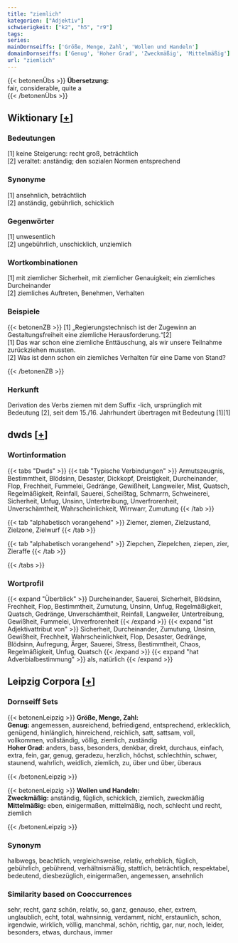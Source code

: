 ```yaml
---
title: "ziemlich"
kategorien: ["Adjektiv"]
schwierigkeit: ["k2", "h5", "r9"]
tags:
series:
mainDornseiffs: ['Größe, Menge, Zahl', 'Wollen und Handeln']
domainDornseiffs: ['Genug', 'Hoher Grad', 'Zweckmäßig', 'Mittelmäßig']
url: "ziemlich"
---
```


{{< betonenÜbs >}}
**Übersetzung:**  
fair, considerable, quite a  
{{< /betonenÜbs >}}

## Wiktionary [[+](https://de.wiktionary.org/wiki/ziemlich)]

### Bedeutungen
[1] keine Steigerung: recht groß, beträchtlich  
[2] veraltet: anständig; den sozialen Normen entsprechend  

### Synonyme
[1] ansehnlich, beträchtlich  
[2] anständig, gebührlich, schicklich  

### Gegenwörter
[1] unwesentlich  
[2] ungebührlich, unschicklich, unziemlich  

### Wortkombinationen
[1] mit ziemlicher Sicherheit, mit ziemlicher Genauigkeit; ein ziemliches Durcheinander  
[2] ziemliches Auftreten, Benehmen, Verhalten  

### Beispiele
{{< betonenZB >}}
[1] „Regierungstechnisch ist der Zugewinn an Gestaltungsfreiheit eine ziemliche Herausforderung.“[2]  
[1] Das war schon eine ziemliche Enttäuschung, als wir unsere Teilnahme zurückziehen mussten.  
[2] Was ist denn schon ein ziemliches Verhalten für eine Dame von Stand?  

{{< /betonenZB >}}
### Herkunft
Derivation des Verbs ziemen mit dem Suffix -lich, ursprünglich mit Bedeutung [2], seit dem 15./16. Jahrhundert übertragen mit Bedeutung [1][1]  



## dwds [[+](https://www.dwds.de/wb/ziemlich)]

### Wortinformation
{{< tabs "Dwds" >}}
{{< tab "Typische Verbindungen" >}}
Armutszeugnis, Bestimmtheit, Blödsinn, Desaster, Dickkopf, Dreistigkeit, Durcheinander, Flop, Frechheit, Fummelei, Gedränge, Gewißheit, Langweiler, Mist, Quatsch, Regelmäßigkeit, Reinfall, Sauerei, Scheißtag, Schmarrn, Schweinerei, Sicherheit, Unfug, Unsinn, Untertreibung, Unverfrorenheit, Unverschämtheit, Wahrscheinlichkeit, Wirrwarr, Zumutung
{{< /tab >}}

{{< tab "alphabetisch vorangehend" >}}
Ziemer, ziemen, Zielzustand, Zielzone, Zielwurf
{{< /tab >}}

{{< tab "alphabetisch vorangehend" >}}
Ziepchen, Ziepelchen, ziepen, zier, Zieraffe
{{< /tab >}}

{{< /tabs >}}

### Wortprofil
{{< expand "Überblick" >}} Durcheinander, Sauerei, Sicherheit, Blödsinn, Frechheit, Flop, Bestimmtheit, Zumutung, Unsinn, Unfug, Regelmäßigkeit, Quatsch, Gedränge, Unverschämtheit, Reinfall, Langweiler, Untertreibung, Gewißheit, Fummelei, Unverfrorenheit {{< /expand >}}
{{< expand "ist Adjektivattribut von" >}} Sicherheit, Durcheinander, Zumutung, Unsinn, Gewißheit, Frechheit, Wahrscheinlichkeit, Flop, Desaster, Gedränge, Blödsinn, Aufregung, Ärger, Sauerei, Stress, Bestimmtheit, Chaos, Regelmäßigkeit, Unfug, Quatsch {{< /expand >}}
{{< expand "hat Adverbialbestimmung" >}} als, natürlich {{< /expand >}}

## Leipzig Corpora [[+](https://corpora.uni-leipzig.de/en/res?word=ziemlich&corpusId=deu_newscrawl-public_2018)]

### Dornseiff Sets
{{< betonenLeipzig >}}
**Größe, Menge, Zahl:**  
**Genug:** angemessen, ausreichend, befriedigend, entsprechend, erklecklich, genügend, hinlänglich, hinreichend, reichlich, satt, sattsam, voll, vollkommen, vollständig, völlig, ziemlich, zuständig  
**Hoher Grad:** anders, bass, besonders, denkbar, direkt, durchaus, einfach, extra, fein, gar, genug, geradezu, herzlich, höchst, schlechthin, schwer, staunend, wahrlich, weidlich, ziemlich, zu, über und über, überaus  

{{< /betonenLeipzig >}}


{{< betonenLeipzig >}}
**Wollen und Handeln:**  
**Zweckmäßig:** anständig, füglich, schicklich, ziemlich, zweckmäßig  
**Mittelmäßig:** eben, einigermaßen, mittelmäßig, noch, schlecht und recht, ziemlich  

{{< /betonenLeipzig >}}

### Synonym
halbwegs, beachtlich, vergleichsweise, relativ, erheblich, füglich, gebührlich, gebührend, verhältnismäßig, stattlich, beträchtlich, respektabel, bedeutend, diesbezüglich, einigermaßen, angemessen, ansehnlich


### Similarity based on Cooccurrences
sehr, recht, ganz schön, relativ, so, ganz, genauso, eher, extrem, unglaublich, echt, total, wahnsinnig, verdammt, nicht, erstaunlich, schon, irgendwie, wirklich, völlig, manchmal, schön, richtig, gar, nur, noch, leider, besonders, etwas, durchaus, immer

